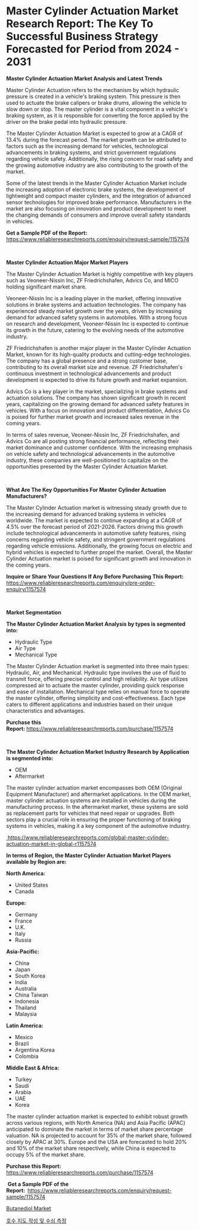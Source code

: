 <p><h1>Master Cylinder Actuation Market Research Report: The Key To Successful Business Strategy Forecasted for Period from 2024 - 2031</h1></p><p><strong>Master Cylinder Actuation Market Analysis and Latest Trends</strong></p>
<p><p>Master Cylinder Actuation refers to the mechanism by which hydraulic pressure is created in a vehicle's braking system. This pressure is then used to actuate the brake calipers or brake drums, allowing the vehicle to slow down or stop. The master cylinder is a vital component in a vehicle's braking system, as it is responsible for converting the force applied by the driver on the brake pedal into hydraulic pressure.</p><p>The Master Cylinder Actuation Market is expected to grow at a CAGR of 13.4% during the forecast period. The market growth can be attributed to factors such as the increasing demand for vehicles, technological advancements in braking systems, and strict government regulations regarding vehicle safety. Additionally, the rising concern for road safety and the growing automotive industry are also contributing to the growth of the market.</p><p>Some of the latest trends in the Master Cylinder Actuation Market include the increasing adoption of electronic brake systems, the development of lightweight and compact master cylinders, and the integration of advanced sensor technologies for improved brake performance. Manufacturers in the market are also focusing on innovation and product development to meet the changing demands of consumers and improve overall safety standards in vehicles.</p></p>
<p><strong>Get a Sample PDF of the Report:&nbsp;</strong> <a href="https://www.reliableresearchreports.com/enquiry/request-sample/1157574">https://www.reliableresearchreports.com/enquiry/request-sample/1157574</a></p>
<p>&nbsp;</p>
<p><strong>Master Cylinder Actuation Major Market Players</strong></p>
<p><p>The Master Cylinder Actuation Market is highly competitive with key players such as Veoneer-Nissin Inc, ZF Friedrichshafen, Advics Co, and MICO holding significant market share. </p><p>Veoneer-Nissin Inc is a leading player in the market, offering innovative solutions in brake systems and actuation technologies. The company has experienced steady market growth over the years, driven by increasing demand for advanced safety systems in automobiles. With a strong focus on research and development, Veoneer-Nissin Inc is expected to continue its growth in the future, catering to the evolving needs of the automotive industry.</p><p>ZF Friedrichshafen is another major player in the Master Cylinder Actuation Market, known for its high-quality products and cutting-edge technologies. The company has a global presence and a strong customer base, contributing to its overall market size and revenue. ZF Friedrichshafen's continuous investment in technological advancements and product development is expected to drive its future growth and market expansion.</p><p>Advics Co is a key player in the market, specializing in brake systems and actuation solutions. The company has shown significant growth in recent years, capitalizing on the growing demand for advanced safety features in vehicles. With a focus on innovation and product differentiation, Advics Co is poised for further market growth and increased sales revenue in the coming years.</p><p>In terms of sales revenue, Veoneer-Nissin Inc, ZF Friedrichshafen, and Advics Co are all posting strong financial performance, reflecting their market dominance and customer confidence. With the increasing emphasis on vehicle safety and technological advancements in the automotive industry, these companies are well-positioned to capitalize on the opportunities presented by the Master Cylinder Actuation Market.</p></p>
<p>&nbsp;</p>
<p><strong>What Are The Key Opportunities For Master Cylinder Actuation Manufacturers?</strong></p>
<p><p>The Master Cylinder Actuation market is witnessing steady growth due to the increasing demand for advanced braking systems in vehicles worldwide. The market is expected to continue expanding at a CAGR of 4.5% over the forecast period of 2021-2026. Factors driving this growth include technological advancements in automotive safety features, rising concerns regarding vehicle safety, and stringent government regulations regarding vehicle emissions. Additionally, the growing focus on electric and hybrid vehicles is expected to further propel the market. Overall, the Master Cylinder Actuation market is poised for significant growth and innovation in the coming years.</p></p>
<p><strong>Inquire or Share Your Questions If Any Before Purchasing This Report:</strong> <a href="https://www.reliableresearchreports.com/enquiry/pre-order-enquiry/1157574">https://www.reliableresearchreports.com/enquiry/pre-order-enquiry/1157574</a></p>
<p>&nbsp;</p>
<p><strong>Market Segmentation</strong></p>
<p><strong>The Master Cylinder Actuation Market Analysis by types is segmented into:</strong></p>
<p><ul><li>Hydraulic Type</li><li>Air Type</li><li>Mechanical Type</li></ul></p>
<p><p>The Master Cylinder Actuation market is segmented into three main types: Hydraulic, Air, and Mechanical. Hydraulic type involves the use of fluid to transmit force, offering precise control and high reliability. Air type utilizes compressed air to actuate the master cylinder, providing quick response and ease of installation. Mechanical type relies on manual force to operate the master cylinder, offering simplicity and cost-effectiveness. Each type caters to different applications and industries based on their unique characteristics and advantages.</p></p>
<p><strong>Purchase this Report:&nbsp;</strong><a href="https://www.reliableresearchreports.com/purchase/1157574">https://www.reliableresearchreports.com/purchase/1157574</a></p>
<p>&nbsp;</p>
<p><strong>The Master Cylinder Actuation Market Industry Research by Application is segmented into:</strong></p>
<p><ul><li>OEM</li><li>Aftermarket</li></ul></p>
<p><p>The master cylinder actuation market encompasses both OEM (Original Equipment Manufacturer) and aftermarket applications. In the OEM market, master cylinder actuation systems are installed in vehicles during the manufacturing process. In the aftermarket market, these systems are sold as replacement parts for vehicles that need repair or upgrades. Both sectors play a crucial role in ensuring the proper functioning of braking systems in vehicles, making it a key component of the automotive industry.</p></p>
<p><a href="https://www.reliableresearchreports.com/global-master-cylinder-actuation-market-in-global-r1157574">&nbsp;https://www.reliableresearchreports.com/global-master-cylinder-actuation-market-in-global-r1157574</a></p>
<p><strong>In terms of Region, the Master Cylinder Actuation Market Players available by Region are:</strong></p>
<p>
    <p> <strong> North America: </strong>
        <ul>
            <li>United States</li>
            <li>Canada</li>
        </ul>
        </p> 
    <p> <strong> Europe: </strong>
        <ul>
            <li>Germany</li>
            <li>France</li>
            <li>U.K.</li>
            <li>Italy</li>
            <li>Russia</li>
        </ul>
        </p> 
    <p> <strong> Asia-Pacific: </strong>
        <ul>
            <li>China</li>
            <li>Japan</li>
            <li>South Korea</li>
            <li>India</li>
            <li>Australia</li>
            <li>China Taiwan</li>
            <li>Indonesia</li>
            <li>Thailand</li>
            <li>Malaysia</li>
        </ul>
        </p> 
    <p> <strong> Latin America: </strong>
        <ul>
            <li>Mexico</li>
            <li>Brazil</li>
            <li>Argentina Korea</li>
            <li>Colombia</li>
        </ul>
        </p> 
    <p> <strong> Middle East & Africa: </strong>
        <ul>
            <li>Turkey</li>
            <li>Saudi</li>
            <li>Arabia</li>
            <li>UAE</li>
            <li>Korea</li>
        </ul>
    </p>
    </p>
<p><p>The master cylinder actuation market is expected to exhibit robust growth across various regions, with North America (NA) and Asia Pacific (APAC) anticipated to dominate the market in terms of market share percentage valuation. NA is projected to account for 35% of the market share, followed closely by APAC at 30%. Europe and the USA are forecasted to hold 20% and 10% of the market share respectively, while China is expected to occupy 5% of the market share.</p></p>
<p><strong>Purchase this Report: </strong><a href="https://www.reliableresearchreports.com/purchase/1157574">https://www.reliableresearchreports.com/purchase/1157574</a></p>
<p>&nbsp;<strong>Get a Sample PDF of the Report:&nbsp;&nbsp;</strong><a href="https://www.reliableresearchreports.com/enquiry/request-sample/1157574">https://www.reliableresearchreports.com/enquiry/request-sample/1157574</a></p>
<p><strong></strong></p>
<p><p><a href="https://github.com/kufem1/Market-Research-Report-List-2/blob/main/butanediol-market.md">Butanediol Market</a></p><p><a href="https://medium.com/@monserratemohr/%ED%98%B8%EC%88%98-%EB%A7%A4%ED%95%91-%EB%B0%8F-%EC%88%98%EC%8B%AC-%EC%A1%B0%EC%82%AC-%EC%8B%9C%EC%9E%A5-%EC%A1%B0%EC%82%AC-%EB%B3%B4%EA%B3%A0%EC%84%9C-%EA%B7%B8-%EC%97%AD%EC%82%AC-%EB%B0%8F-2024%EB%85%84%EB%B6%80%ED%84%B0-2031%EB%85%84%EA%B9%8C%EC%A7%80%EC%9D%98-%EC%98%88%EC%B8%A1-7514663cf3ff">호수 지도 작성 및 수심 측정</a></p></p>